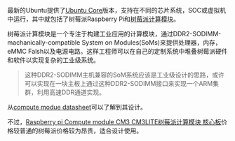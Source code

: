 最新的Ubuntu提供了[Ubuntu Core](https://developer.ubuntu.com/core/get-started)版本，支持在不同的芯片系统，SOC或虚拟机中运行，其中就包括了树莓派Raspberry Pi和[树莓派计算模块](https://www.raspberrypi.org/products/compute-module-3/)。

树莓派计算模块是一个专注于构建工业应用的计算模块，通过DDR2-SODIMM-machanically-compatible System on Modules(SoMs)来提供处理器，内存，eMMC Falsh以及电源电路。这样工程师可以在自己的定制系统中堆叠树莓派硬件和软件以实现复杂的工业级系统。

> 这种DDR2-SODIMM主机兼容的SoM系统应该是工业级设计的思路，或许可以实现在一块主板上通过这种DDR2-SODIMM接口来实现一个ARM集群，利用高速DDR通道实现。

从[compute modue datasheet](https://www.raspberrypi.org/documentation/hardware/computemodule/RPI-CM-DATASHEET-V1_0.pdf)可以了解到其设计。

不过，[Raspberry pi Compute module CM3 CM3LITE树莓派计算模块 核心板](https://item.taobao.com/item.htm?spm=a1z10.5-c-s.w4002-16425962538.25.2c5f4750kFQWZr&id=43632235352&src=raspberrypi)价格较普通的树莓派价格较为昂贵，适合设计使用。